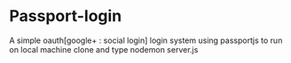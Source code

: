 # Passport-login
A simple oauth[google+ : social login] login system using passportjs
to run on local machine clone and type nodemon server.js
